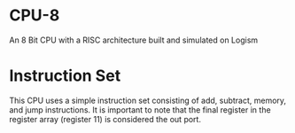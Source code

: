 # CPU-8
An 8 Bit CPU with a RISC architecture built and simulated on Logism
# Instruction Set
This CPU uses a simple instruction set consisting of add, subtract, memory, and jump instructions.  It is important
to note that the final register in the register array (register 11) is considered the out port.
